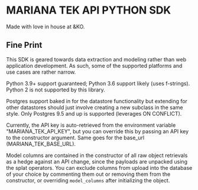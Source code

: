 # MARIANA TEK API PYTHON SDK
Made with love in house at &KO.

## Fine Print
This SDK is geared towards data extraction and modeling rather than
web application development. As such, some of the supported platforms
and use cases are rather narrow.

Python 3.9+ support guaranteed; Python 3.6 support likely (uses f-strings).
Python 2 is not supported by this library.

Postgres support baked in for the datastore functionality but extending
for other datastores should just involve creating a new subclass in the same style.
Only Postgres 9.5 and up is supported (leverages ON CONFLICT).

Currently, the API key is auto-retrieved from the environment
variable "MARIANA_TEK_API_KEY", but you can override this by passing
an API key to the constructor argument.
Same goes for the base_url (MARIANA_TEK_BASE_URL).

Model columns are contained in the constructor of all raw object retrievals
as a hedge against an API change, since the payloads are unpacked using the
splat operators. You can exclude columns from upload into the database of your
choice by commenting them out or removing them from the constructor, or overriding
`model_columns` after initializing the object.
